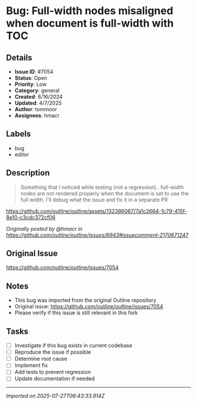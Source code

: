 # Bug: Full-width nodes misaligned when document is full-width with TOC

## Details
- **Issue ID**: #7054
- **Status**: Open
- **Priority**: Low
- **Category**: general
- **Created**: 6/16/2024
- **Updated**: 4/7/2025
- **Author**: tommoor
- **Assignees**: hmacr

## Labels
- bug
- editor

## Description

> Something that I noticed while testing (not a regression).. full-width nodes are not rendered properly when the document is set to use the full width. I'll debug what the issue and fix it in a separate PR

https://github.com/outline/outline/assets/132386067/7a1c2664-1c79-415f-8e10-c3cdc372cf06

_Originally posted by @hmacr in https://github.com/outline/outline/issues/6943#issuecomment-2170671247_
            

## Original Issue
https://github.com/outline/outline/issues/7054

## Notes
- This bug was imported from the original Outline repository
- Original issue: https://github.com/outline/outline/issues/7054
- Please verify if this issue is still relevant in this fork

## Tasks
- [ ] Investigate if this bug exists in current codebase
- [ ] Reproduce the issue if possible
- [ ] Determine root cause
- [ ] Implement fix
- [ ] Add tests to prevent regression
- [ ] Update documentation if needed

---
*Imported on 2025-07-27T06:43:33.914Z*
